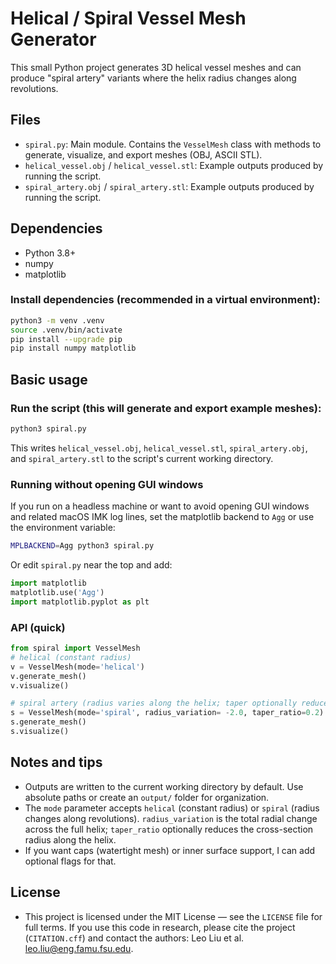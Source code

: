 # Helical / Spiral Vessel Mesh Generator

This small Python project generates 3D helical vessel meshes and can produce "spiral artery" variants where the helix radius changes along revolutions.

## Files
- `spiral.py`: Main module. Contains the `VesselMesh` class with methods to generate, visualize, and export meshes (OBJ, ASCII STL).
- `helical_vessel.obj` / `helical_vessel.stl`: Example outputs produced by running the script.
- `spiral_artery.obj` / `spiral_artery.stl`: Example outputs produced by running the script.

## Dependencies
- Python 3.8+
- numpy
- matplotlib

### Install dependencies (recommended in a virtual environment):

```bash
python3 -m venv .venv
source .venv/bin/activate
pip install --upgrade pip
pip install numpy matplotlib
```

## Basic usage

### Run the script (this will generate and export example meshes):

```bash
python3 spiral.py
```

This writes `helical_vessel.obj`, `helical_vessel.stl`, `spiral_artery.obj`, and `spiral_artery.stl` to the script's current working directory.

### Running without opening GUI windows

If you run on a headless machine or want to avoid opening GUI windows and related macOS IMK log lines, set the matplotlib backend to `Agg` or use the environment variable:

```bash
MPLBACKEND=Agg python3 spiral.py
```

Or edit `spiral.py` near the top and add:

```python
import matplotlib
matplotlib.use('Agg')
import matplotlib.pyplot as plt
```

### API (quick)

```python
from spiral import VesselMesh
# helical (constant radius)
v = VesselMesh(mode='helical')
v.generate_mesh()
v.visualize()

# spiral artery (radius varies along the helix; taper optionally reduces cross-section)
s = VesselMesh(mode='spiral', radius_variation= -2.0, taper_ratio=0.2)
s.generate_mesh()
s.visualize()
```

## Notes and tips
- Outputs are written to the current working directory by default. Use absolute paths or create an `output/` folder for organization.
- The `mode` parameter accepts `helical` (constant radius) or `spiral` (radius changes along revolutions). `radius_variation` is the total radial change across the full helix; `taper_ratio` optionally reduces the cross-section radius along the helix.
- If you want caps (watertight mesh) or inner surface support, I can add optional flags for that.

## License
- This project is licensed under the MIT License — see the `LICENSE` file for full terms. If you use this code in research, please cite the project (`CITATION.cff`) and contact the authors: Leo Liu et al. <leo.liu@eng.famu.fsu.edu>.
